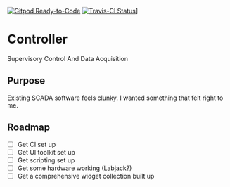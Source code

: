 [![Gitpod Ready-to-Code](https://img.shields.io/badge/Gitpod-Ready--to--Code-blue?logo=gitpod)](https://gitpod.io/#https://github.com/hinsley/Controller) 
[![Travis-CI Status](https://travis-ci.org/hinsley/Controller.svg?branch=master)](https://travis-ci.org/github/hinsley/Controller)]

# Controller
Supervisory Control And Data Acquisition

## Purpose
Existing SCADA software feels clunky. I wanted something that felt right to me.

## Roadmap
- [ ] Get CI set up
- [ ] Get UI toolkit set up
- [ ] Get scripting set up
- [ ] Get some hardware working (Labjack?)
- [ ] Get a comprehensive widget collection built up